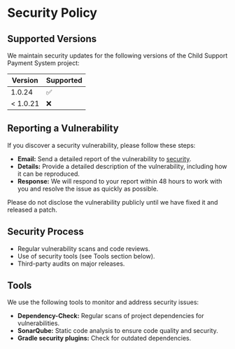 # Security Policy

## Supported Versions
We maintain security updates for the following versions of the Child Support Payment System project:

| Version | Supported          |
| ------- | ------------------ |
| 1.0.24   | :white_check_mark:  |
| < 1.0.21   | :x:                |

## Reporting a Vulnerability

If you discover a security vulnerability, please follow these steps:

- **Email:** Send a detailed report of the vulnerability to [security](mailto:security@nacha.org).
- **Details:** Provide a detailed description of the vulnerability, including how it can be reproduced.
- **Response:** We will respond to your report within 48 hours to work with you and resolve the issue as quickly as possible.

Please do not disclose the vulnerability publicly until we have fixed it and released a patch.

## Security Process

- Regular vulnerability scans and code reviews.
- Use of security tools (see Tools section below).
- Third-party audits on major releases.

## Tools

We use the following tools to monitor and address security issues:
- **Dependency-Check:** Regular scans of project dependencies for vulnerabilities.
- **SonarQube:** Static code analysis to ensure code quality and security.
- **Gradle security plugins:** Check for outdated dependencies.

